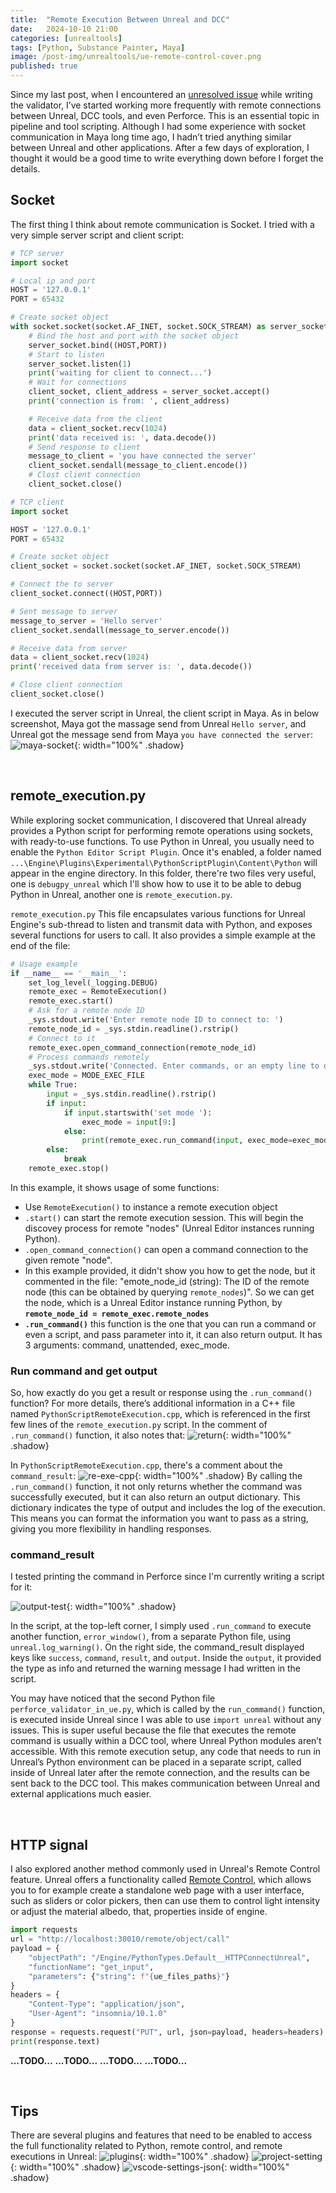 ```yaml
---
title:  "Remote Execution Between Unreal and DCC"
date:   2024-10-10 21:00
categories: [unrealtools]
tags: [Python, Substance Painter, Maya]
image: /post-img/unrealtools/ue-remote-control-cover.png
published: true
---
```


Since my last post, when I encountered an [unresolved issue](https://tianc377.github.io/posts/UnrealPythonAssetValidator/#unresolved-issues) while writing the validator, I’ve started working more frequently with remote connections between Unreal, DCC tools, and even Perforce. This is an essential topic in pipeline and tool scripting. Although I had some experience with socket communication in Maya long time ago, I hadn’t tried anything similar between Unreal and other applications. After a few days of exploration, I thought it would be a good time to write everything down before I forget the details.     


## Socket
The first thing I think about remote communication is Socket. I tried with a very simple server script and client script:

```python
# TCP server
import socket

# Local ip and port
HOST = '127.0.0.1'
PORT = 65432

# Create socket object 
with socket.socket(socket.AF_INET, socket.SOCK_STREAM) as server_socket:
    # Bind the host and port with the socket object
    server_socket.bind((HOST,PORT))
    # Start to listen
    server_socket.listen(1)
    print('waiting for client to connect...')
    # Wait for connections
    client_socket, client_address = server_socket.accept()
    print('connection is from: ', client_address)

    # Receive data from the client
    data = client_socket.recv(1024)
    print('data received is: ', data.decode())
    # Send response to client
    message_to_client = 'you have connected the server'
    client_socket.sendall(message_to_client.encode())
    # Clost client connection
    client_socket.close()

```

```python
# TCP client
import socket

HOST = '127.0.0.1'
PORT = 65432

# Create socket object 
client_socket = socket.socket(socket.AF_INET, socket.SOCK_STREAM)

# Connect the to server
client_socket.connect((HOST,PORT))

# Sent message to server
message_to_server = 'Hello server'
client_socket.sendall(message_to_server.encode())

# Receive data from server
data = client_socket.recv(1024)
print('received data from server is: ', data.decode())

# Close client connection
client_socket.close()
```

I executed the server script in Unreal, the client script in Maya. As in below screenshot, Maya got the massage send from Unreal `Hello server`, and Unreal got the message send from Maya `you have connected the server`:
![maya-socket](/post-img/unrealtools/ue-remote-execution/maya-ue-socket2.png){: width="100%" .shadow}

<br />

## remote_execution.py

While exploring socket communication, I discovered that Unreal already provides a Python script for performing remote operations using sockets, with ready-to-use functions. To use Python in Unreal, you usually need to enable the `Python Editor Script Plugin`. Once it's enabled, a folder named `...\Engine\Plugins\Experimental\PythonScriptPlugin\Content\Python` will appear in the engine directory. In this folder, there're two files very useful, one is `debugpy_unreal` which I'll show how to use it to be able to debug Python in Unreal, another one is `remote_execution.py`.

`remote_execution.py` This file encapsulates various functions for Unreal Engine's sub-thread to listen and transmit data with Python, and exposes several functions for users to call. It also provides a simple example at the end of the file:

```python
# Usage example
if __name__ == '__main__':
    set_log_level(_logging.DEBUG)
    remote_exec = RemoteExecution()
    remote_exec.start()
    # Ask for a remote node ID
    _sys.stdout.write('Enter remote node ID to connect to: ')
    remote_node_id = _sys.stdin.readline().rstrip()
    # Connect to it
    remote_exec.open_command_connection(remote_node_id)
    # Process commands remotely
    _sys.stdout.write('Connected. Enter commands, or an empty line to quit.\n')
    exec_mode = MODE_EXEC_FILE
    while True:
        input = _sys.stdin.readline().rstrip()
        if input:
            if input.startswith('set mode '):
                exec_mode = input[9:]
            else:
                print(remote_exec.run_command(input, exec_mode=exec_mode))
        else:
            break
    remote_exec.stop()
```
In this example, it shows usage of some functions:
- Use `RemoteExecution()` to instance a remote execution object
- `.start()` can start the remote execution session. This will begin the discovey process for remote "nodes" (Unreal Editor instances running Python).
- `.open_command_connection()` can open a command connection to the given remote "node".
- In this example provided, it didn't show you how to get the node, but it commented in the file: "emote_node_id (string): The ID of the remote node (this can be obtained by querying `remote_nodes`)". So we can get the node, which is a Unreal Editor instance running Python, by **`remote_node_id = remote_exec.remote_nodes`**
- **`.run_command()`** this function is the one that you can run a command or even a script, and pass parameter into it, it can also return output. It has 3 arguments: command, unattended, exec_mode. 

### Run command and get output

So, how exactly do you get a result or response using the `.run_command()` function? For more details, there’s additional information in a C++ file named `PythonScriptRemoteExecution.cpp`, which is referenced in the first few lines of the `remote_execution.py` script. In the comment of `.run_command()` function, it also notes that:
![return](/post-img/unrealtools/ue-remote-execution/return.png){: width="100%" .shadow}

In `PythonScriptRemoteExecution.cpp`, there's a comment about the `command_result`:
![re-exe-cpp](/post-img/unrealtools/ue-remote-execution/re-exe-cpp.png){: width="100%" .shadow}
By calling the `.run_command()` function, it not only returns whether the command was successfully executed, but it can also return an output dictionary. This dictionary indicates the type of output and includes the log of the execution. This means you can format the information you want to pass as a string, giving you more flexibility in handling responses.


### command_result

I tested printing the command in Perforce since I'm currently writing a script for it:

![output-test](/post-img/unrealtools/ue-remote-execution/output-test.png){: width="100%" .shadow}

In the script, at the top-left corner, I simply used `.run_command` to execute another function, `error_window()`, from a separate Python file, using `unreal.log_warning()`. On the right side, the command_result displayed keys like `success`, `command`, `result`, and `output`. Inside the `output`, it provided the type as info and returned the warning message I had written in the script.

You may have noticed that the second Python file `perforce_validator_in_ue.py`, which is called by the `run_command()` function, is executed inside Unreal since I was able to use `import unreal` without any issues. This is super useful because the file that executes the remote command is usually within a DCC tool, where Unreal Python modules aren’t accessible. With this remote execution setup, any code that needs to run in Unreal’s Python environment can be placed in a separate script, called inside of Unreal later after the remote connection, and the results can be sent back to the DCC tool. This makes communication between Unreal and external applications much easier.







<br />

## HTTP signal 

I also explored another method commonly used in Unreal's Remote Control feature. Unreal offers a functionality called [Remote Control](https://dev.epicgames.com/documentation/en-us/unreal-engine/remote-control-for-unreal-engine), which allows you to for example create a standalone web page with a user interface, such as sliders or color pickers, then can use them to control light intensity or adjust the material albedo, that, properties inside of engine. 

```python
import requests 
url = "http://localhost:30010/remote/object/call"
payload = {
    "objectPath": "/Engine/PythonTypes.Default__HTTPConnectUnreal",
    "functionName": "get_input",
    "parameters": {"string": f"{ue_files_paths}"}
}
headers = {
    "Content-Type": "application/json",
    "User-Agent": "insomnia/10.1.0"
}
response = requests.request("PUT", url, json=payload, headers=headers)
print(response.text)
```


**...TODO...**
**...TODO...**
**...TODO...**
**...TODO...**



<br />

## Tips

There are several plugins and features that need to be enabled to access the full functionality related to Python, remote control, and remote executions in Unreal:
![plugins](/post-img/unrealtools/ue-remote-execution/plugins.png){: width="100%" .shadow}
![project-setting](/post-img/unrealtools/ue-remote-execution/project-setting.png){: width="100%" .shadow}
![vscode-settings-json](/post-img/unrealtools/ue-remote-execution/vscode-settings-json.png){: width="100%" .shadow}
